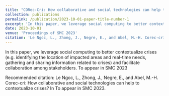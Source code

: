 ```yaml
---
title: "CORec-Cri: How collaborative and social technologies can help to contextualize crises?"
collection: publications
permalink: /publication/2023-10-01-paper-title-number-1
excerpt: 'In this paper, we leverage social computing to better contextualize crises (e.g. identifying the location of impacted areas and real-time needs, gathering and sharing information related to crises) and facilitate collaboration among stakeholders.'
date: 2023-10-01
venue: 'Proceedings of SMC 2023'
citation: 'Le Ngoc, L., Zhong, J., Negre, E., and Abel, M.-H. Corec-cri: How collaborative and social technologies can help to contextualize crises? In To appear in SMC 2023.'
---
```

In this paper, we leverage social computing to better contextualize crises (e.g. identifying the location of impacted areas and real-time needs, gathering and sharing information related to crises) and facilitate collaboration among stakeholders. To appear in SMC 2023

Recommended citation: Le Ngoc, L., Zhong, J., Negre, E., and Abel, M.-H. Corec-cri: How collaborative and social technologies can help to contextualize crises? In To appear in SMC 2023.



